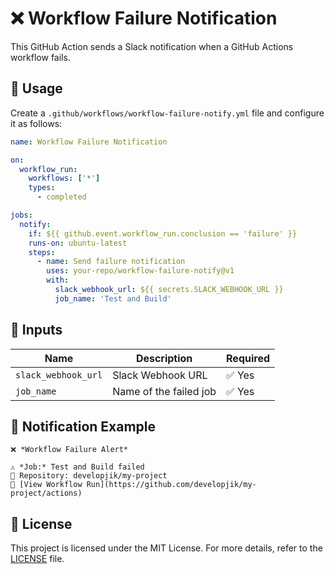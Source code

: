 # ❌ Workflow Failure Notification

This GitHub Action sends a Slack notification when a GitHub Actions workflow fails.

## 🚀 Usage

Create a `.github/workflows/workflow-failure-notify.yml` file and configure it as follows:

```yaml
name: Workflow Failure Notification

on:
  workflow_run:
    workflows: ['*']
    types:
      - completed

jobs:
  notify:
    if: ${{ github.event.workflow_run.conclusion == 'failure' }}
    runs-on: ubuntu-latest
    steps:
      - name: Send failure notification
        uses: your-repo/workflow-failure-notify@v1
        with:
          slack_webhook_url: ${{ secrets.SLACK_WEBHOOK_URL }}
          job_name: 'Test and Build'
```

## 🔧 Inputs

| Name                | Description            | Required |
| ------------------- | ---------------------- | -------- |
| `slack_webhook_url` | Slack Webhook URL      | ✅ Yes   |
| `job_name`          | Name of the failed job | ✅ Yes   |

## 📩 Notification Example

```
❌ *Workflow Failure Alert*

⚠️ *Job:* Test and Build failed
📌 Repository: developjik/my-project
🔗 [View Workflow Run](https://github.com/developjik/my-project/actions)
```

## 📜 License

This project is licensed under the MIT License. For more details, refer to the [LICENSE](LICENSE) file.
